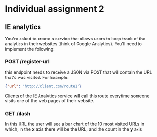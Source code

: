 # Individual assignment 2

## IE analytics

You're asked to create a service that allows users to keep track of
the analytics in their websites (think of Google Analytics).  You'll
need to implement the following:

### POST /register-url

this endpoint needs to receive a JSON via POST that will contain the
URL that's was visited.  For Example:

``` json
{"url": "http://client.com/route1"}
```

Clients of the IE Analytics service will call this route everytime
someone visits one of the web pages of their website.

### GET /dash

In this URL the user will see a bar chart of the 10 most visited URLs
in which, in the **x** axis there will be the URL, and the count in
the **y** axis
